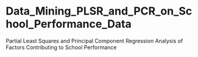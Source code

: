 # Data_Mining_PLSR_and_PCR_on_School_Performance_Data
Partial Least Squares and Principal Component Regression Analysis of Factors Contributing to School Performance
